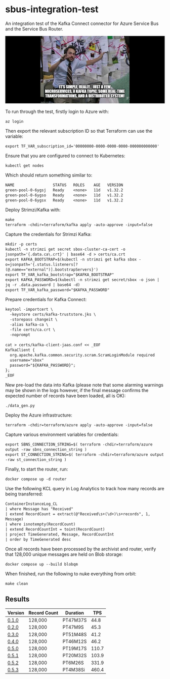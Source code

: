 # sbus-integration-test
An integration test of the Kafka Connect connector for Azure Service Bus and the Service Bus Router.

![It's simple really...](./docs/images/slack-imgs.png)

To run through the test, firstly login to Azure with:

```shell
az login
```

Then export the relevant subscription ID so that Terraform can use the variable:

```shell
export TF_VAR_subscription_id='00000000-0000-0000-0000-000000000000'
```

Ensure that you are configured to connect to Kubernetes:

```shell
kubectl get nodes
```

Which should return something similar to:

```
NAME                 STATUS   ROLES    AGE   VERSION
green-pool-0-6ygsj   Ready    <none>   11d   v1.32.2
green-pool-0-6ygso   Ready    <none>   11d   v1.32.2
green-pool-0-6ygsx   Ready    <none>   11d   v1.32.2
```

Deploy Strimzi/Kafka with:

```shell
make
terraform -chdir=terraform/kafka apply -auto-approve -input=false
```

Capture the credentials for Strimzi Kafka:

```shell
mkdir -p certs
kubectl -n strimzi get secret sbox-cluster-ca-cert -o jsonpath='{.data.ca\.crt}' | base64 -d > certs/ca.crt
export KAFKA_BOOTSTRAP=$(kubectl -n strimzi get kafka sbox -o=jsonpath='{.status.listeners[?(@.name=="external")].bootstrapServers}')
export TF_VAR_kafka_bootstrap="$KAFKA_BOOTSTRAP"
export KAFKA_PASSWORD=$(kubectl -n strimzi get secret/sbox -o json | jq -r .data.password | base64 -d)
export TF_VAR_kafka_password="$KAFKA_PASSWORD"
```

Prepare credentials for Kafka Connect:

```shell
keytool -importcert \
  -keystore certs/kafka-truststore.jks \
  -storepass changeit \
  -alias kafka-ca \
  -file certs/ca.crt \
  -noprompt

cat > certs/kafka-client-jaas.conf << _EOF
KafkaClient {
  org.apache.kafka.common.security.scram.ScramLoginModule required
  username="sbox"
  password="${KAFKA_PASSWORD}";
};
_EOF
```

New pre-load the data into Kafka (please note that some alarming warnings
may be shown in the logs however, if the final message confirms the
expected number of records have been loaded, all is OK):

```shell
./data_gen.py
```

Deploy the Azure infrastructure:

```shell
terraform -chdir=terraform/azure apply -auto-approve -input=false
```

Capture various environment variables for credentials:

```shell
export SBNS_CONNECTION_STRING=$( terraform -chdir=terraform/azure output -raw sbns_connection_string )
export ST_CONNECTION_STRING=$( terraform -chdir=terraform/azure output -raw st_connection_string )
```

Finally, to start the router, run:

```shell
docker compose up -d router
```

Use the following KCL query in Log Analytics to track how many records are being transferred:

```
ContainerInstanceLog_CL
| where Message has "Received"
| extend RecordCount = extract(@"Received\s+(\d+)\s+records", 1, Message)
| where isnotempty(RecordCount)
| extend RecordCountInt = toint(RecordCount)
| project TimeGenerated, Message, RecordCountInt
| order by TimeGenerated desc
```

Once all records have been processed by the archivist and router, verify that 128,000 unique messages are held on Blob storage:

```shell
docker compose up --build blobqm
```

When finished, run the following to nuke everything from orbit:

```shell
make clean
```

## Results

| Version                                                              | Record Count | Duration  | TPS   |
| -------------------------------------------------------------------- | ------------ | --------- | ----- |
| [0.1.0](https://github.com/cbdq-io/sbus-integration-test/pull/2)     | 128,000      | PT47M37S  |  44.8 |
| [0.2.0](https://github.com/cbdq-io/sbus-integration-test/pull/8)     | 128,000      | PT47M9S   |  45.3 |
| [0.3.0](https://github.com/cbdq-io/sbus-integration-test/pull/10)    | 128,000      | PT51M48S  |  41.2 |
| [0.4.0](https://github.com/cbdq-io/sbus-integration-test/pull/12)    | 128,000      | PT46M12S  |  46.2 |
| [0.5.0](https://github.com/cbdq-io/sbus-integration-test/pull/16)    | 128,000      | PT19M17S  | 110.7 |
| [0.5.1](https://github.com/cbdq-io/sbus-integration-test/pull/18)    | 128,000      | PT20M32S  | 103.9 |
| [0.5.2](https://github.com/cbdq-io/sbus-integration-test/tree/0.5.2) | 128,000      | PT6M26S   | 331.9 |
| [0.5.3](https://github.com/cbdq-io/sbus-integration-test/pull/22)    | 128,000      | PT4M38Si  | 460.4 |
